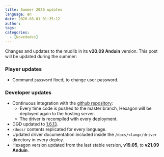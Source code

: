 ```yaml
---
title: Summer 2020 updates
language: en
date: 2020-08-01 01:35:12
author:
tags:
categories:
  - [Novedades]
---
```


Changes and updates to the mudlib in its **v20.09 Anduin** version. This post will be updated during the summer:

### Player updates

  * Command `password` fixed, to change user password.

### Developer updates

  * Continuous integration with the [github repository](https://github.com/houseofmaldorne/hexagon):
    * Every time code is pushed to the master branch, Hexagon will be deployed again to the hosting server.
    * The driver is recompiled with every deployment.
  * DGD updated to [1.6.13](https://github.com/dworkin/dgd/tree/1.6.13).
  * `/docs/` contents replicated for every language.
  * Updated driver documentation included inside the `/docs/<lang>/driver` directory in every deploy.
  * Hexagon version updated from the last stable version, **v19.05**, to **v21.09 Anduin**.

